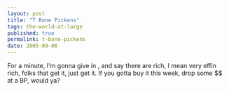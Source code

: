 ```yaml
---
layout: post
title: "T Bone Pickens"
tags: the-world-at-large
published: true
permalink: t-bone-pickens
date: 2005-09-06
---
```


For a minute, I'm gonna give in , and say there are rich, I mean very effin rich, folks that get it, just get it.  If you gotta buy it this week, drop some $$ at a BP, would ya?
